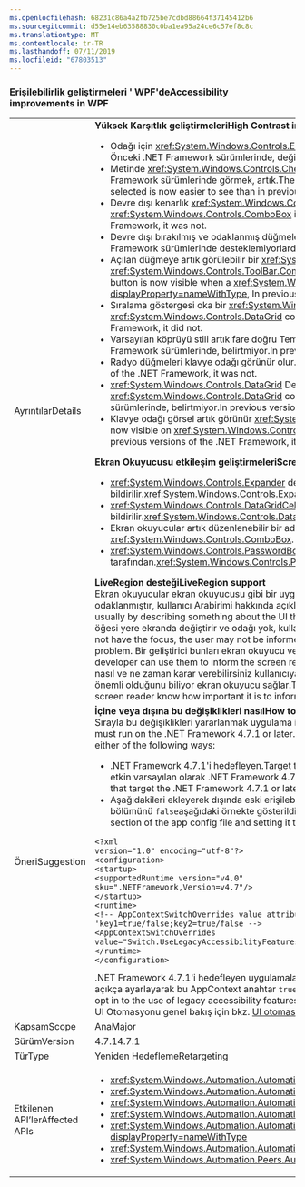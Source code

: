 ```yaml
---
ms.openlocfilehash: 68231c86a4a2fb725be7cdbd88664f37145412b6
ms.sourcegitcommit: d55e14eb63588830c0ba1ea95a24ce6c57ef8c8c
ms.translationtype: MT
ms.contentlocale: tr-TR
ms.lasthandoff: 07/11/2019
ms.locfileid: "67803513"
---
```

### <a name="accessibility-improvements-in-wpf"></a><span data-ttu-id="bc53f-101">Erişilebilirlik geliştirmeleri ' WPF'de</span><span class="sxs-lookup"><span data-stu-id="bc53f-101">Accessibility improvements in WPF</span></span>

|   |   |
|---|---|
|<span data-ttu-id="bc53f-102">Ayrıntılar</span><span class="sxs-lookup"><span data-stu-id="bc53f-102">Details</span></span>|<span data-ttu-id="bc53f-103"><strong>Yüksek Karşıtlık geliştirmeleri</strong></span><span class="sxs-lookup"><span data-stu-id="bc53f-103"><strong>High Contrast improvements</strong></span></span></br><ul><li><span data-ttu-id="bc53f-104">Odağı için <xref:System.Windows.Controls.Expander> denetimidir artık görünür.</span><span class="sxs-lookup"><span data-stu-id="bc53f-104">The focus for the <xref:System.Windows.Controls.Expander> control is now visible.</span></span> <span data-ttu-id="bc53f-105">Önceki .NET Framework sürümlerinde, değildi.</span><span class="sxs-lookup"><span data-stu-id="bc53f-105">In previous versions of the .NET Framework, it was not.</span></span></li><li><span data-ttu-id="bc53f-106">Metinde <xref:System.Windows.Controls.CheckBox> ve <xref:System.Windows.Controls.RadioButton> seçildiklerinde denetimleri daha kolay daha önceki .NET Framework sürümlerinde görmek, artık.</span><span class="sxs-lookup"><span data-stu-id="bc53f-106">The text in <xref:System.Windows.Controls.CheckBox> and <xref:System.Windows.Controls.RadioButton> controls when they are selected is now easier to see than in previous .NET Framework versions.</span></span></li><li><span data-ttu-id="bc53f-107">Devre dışı kenarlık <xref:System.Windows.Controls.ComboBox> devre dışı bırakılmış metinlerin aynı renge sunulmuştur.</span><span class="sxs-lookup"><span data-stu-id="bc53f-107">The border of a disabled <xref:System.Windows.Controls.ComboBox> is now the same color as the disabled text.</span></span> <span data-ttu-id="bc53f-108">Önceki .NET Framework sürümlerinde, değildi.</span><span class="sxs-lookup"><span data-stu-id="bc53f-108">In previous versions of the .NET Framework, it was not.</span></span></li><li><span data-ttu-id="bc53f-109">Devre dışı bırakılmış ve odaklanmış düğmeleri artık doğru bir Tema rengi kullanır.</span><span class="sxs-lookup"><span data-stu-id="bc53f-109">Disabled and focused buttons now use the correct theme color.</span></span> <span data-ttu-id="bc53f-110">Önceki .NET Framework sürümlerinde desteklemiyorlardı.</span><span class="sxs-lookup"><span data-stu-id="bc53f-110">In previous versions of the .NET Framework, they did not.</span></span></li><li><span data-ttu-id="bc53f-111">Açılan düğmeye artık görülebilir bir <xref:System.Windows.Controls.ComboBox> denetimin stili ayarlanmış <xref:System.Windows.Controls.ToolBar.ComboBoxStyleKey?displayProperty=nameWithType>, '.NET Framework'ün önceki sürümlerinde, değildi.</span><span class="sxs-lookup"><span data-stu-id="bc53f-111">The dropdown button is now visible when a <xref:System.Windows.Controls.ComboBox> control's style is set to <xref:System.Windows.Controls.ToolBar.ComboBoxStyleKey?displayProperty=nameWithType>, In previous versions of the .NET Framework, it was not.</span></span></li><li><span data-ttu-id="bc53f-112">Sıralama göstergesi oka bir <xref:System.Windows.Controls.DataGrid> denetimi artık Tema renkleri kullanır.</span><span class="sxs-lookup"><span data-stu-id="bc53f-112">The sort indicator arrow in a <xref:System.Windows.Controls.DataGrid> control now uses theme colors.</span></span> <span data-ttu-id="bc53f-113">Önceki .NET Framework sürümlerinde, belirtmiyor.</span><span class="sxs-lookup"><span data-stu-id="bc53f-113">In previous versions of the .NET Framework, it did not.</span></span></li><li><span data-ttu-id="bc53f-114">Varsayılan köprüyü stili artık fare doğru Tema rengi değişir.</span><span class="sxs-lookup"><span data-stu-id="bc53f-114">The default hyperlink style now changes to the correct theme color on mouse over.</span></span> <span data-ttu-id="bc53f-115">Önceki .NET Framework sürümlerinde, belirtmiyor.</span><span class="sxs-lookup"><span data-stu-id="bc53f-115">In previous versions of the .NET Framework, it did not.</span></span></li><li><span data-ttu-id="bc53f-116">Radyo düğmeleri klavye odağı görünür olur.</span><span class="sxs-lookup"><span data-stu-id="bc53f-116">The Keyboard focus on radio buttons is now visible.</span></span> <span data-ttu-id="bc53f-117">Önceki .NET Framework sürümlerinde, değildi.</span><span class="sxs-lookup"><span data-stu-id="bc53f-117">In previous versions of the .NET Framework, it was not.</span></span></li><li><span data-ttu-id="bc53f-118"><xref:System.Windows.Controls.DataGrid> Denetimin onay kutusu sütun artık beklenen renkleri için klavye odağı bildirim kullanır.</span><span class="sxs-lookup"><span data-stu-id="bc53f-118">The <xref:System.Windows.Controls.DataGrid> control's checkbox column now uses the expected colors for keyboard focus feedback.</span></span> <span data-ttu-id="bc53f-119">Önceki .NET Framework sürümlerinde, belirtmiyor.</span><span class="sxs-lookup"><span data-stu-id="bc53f-119">In previous versions of the .NET Framework, it did not.</span></span></li><li><span data-ttu-id="bc53f-120">Klavye odağı görsel artık görünür <xref:System.Windows.Controls.ComboBox> ve <xref:System.Windows.Controls.ListBox> kontrol eder.</span><span class="sxs-lookup"><span data-stu-id="bc53f-120">the Keyboard focus visuals are now visible on <xref:System.Windows.Controls.ComboBox> and <xref:System.Windows.Controls.ListBox> controls.</span></span> <span data-ttu-id="bc53f-121">Önceki .NET Framework sürümlerinde, değildi.</span><span class="sxs-lookup"><span data-stu-id="bc53f-121">In previous versions of the .NET Framework, it was not.</span></span></p></li></ul><span data-ttu-id="bc53f-122"><strong>Ekran Okuyucusu etkileşim geliştirmeleri</strong></span><span class="sxs-lookup"><span data-stu-id="bc53f-122"><strong>Screen reader interaction improvements</strong></span></span></br><ul><li><span data-ttu-id="bc53f-123"><xref:System.Windows.Controls.Expander> denetimleri artık doğru şekilde gruplar (Genişlet/Daralt)'olarak ekran okuyucular tarafından bildirilir.</span><span class="sxs-lookup"><span data-stu-id="bc53f-123"><xref:System.Windows.Controls.Expander> controls are now correctly announced as groups (expand/collapse) by screen readers.</span></span></li><li><span data-ttu-id="bc53f-124"><xref:System.Windows.Controls.DataGridCell> denetimleri artık veri kılavuz hücresi (ekran okuyucular tarafından yerelleştirilmiş) olarak doğru şekilde bildirilir.</span><span class="sxs-lookup"><span data-stu-id="bc53f-124"><xref:System.Windows.Controls.DataGridCell> controls are now correctly announced as data grid cell (localized) by screen readers.</span></span></li><li><span data-ttu-id="bc53f-125">Ekran okuyucular artık düzenlenebilir bir adı duyurmaktan <xref:System.Windows.Controls.ComboBox>.</span><span class="sxs-lookup"><span data-stu-id="bc53f-125">Screen readers will now announce the name of an editable <xref:System.Windows.Controls.ComboBox>.</span></span></li><li><span data-ttu-id="bc53f-126"><xref:System.Windows.Controls.PasswordBox> denetimleri artık olarak bildirilen &quot;görünümde hiçbir öğe&quot; ekran okuyucular tarafından.</span><span class="sxs-lookup"><span data-stu-id="bc53f-126"><xref:System.Windows.Controls.PasswordBox> controls are no longer announced as &quot;no item in view&quot; by screen readers.</span></span></p></li></ul><span data-ttu-id="bc53f-127"><strong>LiveRegion desteği</strong></span><span class="sxs-lookup"><span data-stu-id="bc53f-127"><strong>LiveRegion support</strong></span></span></br><span data-ttu-id="bc53f-128">Ekran okuyucular ekran okuyucusu gibi bir uygulama kullanıcı Arabirimi içeriği genellikle, büyük olasılıkla çoğu kullanıcının ilgi öğe olduğundan bir şey şu anda odaklanmıştır, kullanıcı Arabirimi hakkında açıklayarak bilmeniz kolaylaştıracak.</span><span class="sxs-lookup"><span data-stu-id="bc53f-128">Screen readers such as Narrator help people know the UI contents of an application, usually by describing something about the UI that's currently focused, because that is probably the element of most interest to the user.</span></span> <span data-ttu-id="bc53f-129">Ancak, bir kullanıcı Arabirimi öğesi yere ekranda değiştirir ve odağı yok, kullanıcı değil bilginizi artırın ve önemli bilgiler eksik.</span><span class="sxs-lookup"><span data-stu-id="bc53f-129">However, if a UI element changes somewhere in the screen and it does not have the focus, the user may not be informed and miss important information.</span></span> <span data-ttu-id="bc53f-130">Bu sorunu çözmek için LiveRegions yöneliktir.</span><span class="sxs-lookup"><span data-stu-id="bc53f-130">LiveRegions are meant to solve this problem.</span></span> <span data-ttu-id="bc53f-131">Bir geliştirici bunları ekran okuyucu veya diğer size bildirmek üzere kullanabilir [UI Otomasyonu](~/docs/framework/ui-automation/ui-automation-overview.md) bir UI elemanına önemli bir değişiklik yapıldığında istemci.</span><span class="sxs-lookup"><span data-stu-id="bc53f-131">A developer can use them to inform the screen reader or any other [UI Automation](~/docs/framework/ui-automation/ui-automation-overview.md) client that an important change has been made to a UI element.</span></span> <span data-ttu-id="bc53f-132">Ekran Okuyucu sonra nasıl ve ne zaman karar verebilirsiniz kullanıcıya bu değişikliği bildirmek için. LiveSetting özelliği de kullanıcı Arabirimine yapılan değişikliği bildirmek için ne kadar önemli olduğunu biliyor ekran okuyucu sağlar.</span><span class="sxs-lookup"><span data-stu-id="bc53f-132">The screen reader can then decide how and when to inform the user of this change.The LiveSetting property also lets the screen reader know how important it is to inform the user of the change made to the UI.</span></span>|
|<span data-ttu-id="bc53f-133">Öneri</span><span class="sxs-lookup"><span data-stu-id="bc53f-133">Suggestion</span></span>|<span data-ttu-id="bc53f-134"><strong>İçine veya dışına bu değişiklikleri nasıl</strong></span><span class="sxs-lookup"><span data-stu-id="bc53f-134"><strong>How to opt in or out of these changes</strong></span></span></br><span data-ttu-id="bc53f-135">Sırayla bu değişiklikleri yararlanmak uygulama için .NET Framework 4.7.1 çalıştırmanız gerekir veya üzeri.</span><span class="sxs-lookup"><span data-stu-id="bc53f-135">In order for the application to benefit from these changes, it must run on the .NET Framework 4.7.1 or later.</span></span> <span data-ttu-id="bc53f-136">Uygulamaya bu değişiklikler aşağıdaki yollardan birini yararlanabilir:</span><span class="sxs-lookup"><span data-stu-id="bc53f-136">The application can benefit from these changes in either of the following ways:</span></span><ul><li><span data-ttu-id="bc53f-137">.NET Framework 4.7.1'i hedefleyen.</span><span class="sxs-lookup"><span data-stu-id="bc53f-137">Target the .NET Framework 4.7.1.</span></span> <span data-ttu-id="bc53f-138">Bu önerilen bir yaklaşımdır.</span><span class="sxs-lookup"><span data-stu-id="bc53f-138">This is the recommended approach.</span></span> <span data-ttu-id="bc53f-139">Bu erişilebilirlik değişiklikleri etkin varsayılan olarak .NET Framework 4.7.1'i hedefleyen WPF uygulamaları veya üzeri.</span><span class="sxs-lookup"><span data-stu-id="bc53f-139">These accessibility changes are enabled by default on WPF applications that target the .NET Framework 4.7.1 or later.</span></span></li><li><span data-ttu-id="bc53f-140">Aşağıdakileri ekleyerek dışında eski erişilebilirlik davranışları bölgedeyse [AppContext anahtar](~/docs/framework/configure-apps/file-schema/runtime/appcontextswitchoverrides-element.md) içinde <code>&lt;runtime&gt;</code> uygulama yapılandırma dosyasını ve bu ayarın bölümünü <code>false</code>aşağıdaki örnekte gösterildiği gibi.</span><span class="sxs-lookup"><span data-stu-id="bc53f-140">It opts out of the legacy accessibility behaviors by adding the following [AppContext Switch](~/docs/framework/configure-apps/file-schema/runtime/appcontextswitchoverrides-element.md) in the <code>&lt;runtime&gt;</code> section of the app config file and setting it to <code>false</code>, as the following example shows.</span></span></li></ul><pre><code class="lang-xml">&lt;?xml version=&quot;1.0&quot; encoding=&quot;utf-8&quot;?&gt;&#13;&#10;&lt;configuration&gt;&#13;&#10;&lt;startup&gt;&#13;&#10;&lt;supportedRuntime version=&quot;v4.0&quot; sku=&quot;.NETFramework,Version=v4.7&quot;/&gt;&#13;&#10;&lt;/startup&gt;&#13;&#10;&lt;runtime&gt;&#13;&#10;&lt;!-- AppContextSwitchOverrides value attribute is in the form of &#39;key1=true/false;key2=true/false  --&gt;&#13;&#10;&lt;AppContextSwitchOverrides value=&quot;Switch.UseLegacyAccessibilityFeatures=false&quot; /&gt;&#13;&#10;&lt;/runtime&gt;&#13;&#10;&lt;/configuration&gt;&#13;&#10;</code></pre><span data-ttu-id="bc53f-141">.NET Framework 4.7.1'i hedefleyen uygulamalar veya üzeri ve eski korumak istiyorsanız erişilebilirlik davranışı kabul etme eski erişilebilirlik özelliklerinin kullanımı için açıkça ayarlayarak bu AppContext anahtar <code>true</code>.</span><span class="sxs-lookup"><span data-stu-id="bc53f-141">Applications that target the .NET Framework 4.7.1 or later and want to preserve the legacy accessibility behavior can opt in to the use of legacy accessibility features by explicitly setting this AppContext switch to <code>true</code>.</span></span></br><span data-ttu-id="bc53f-142">UI Otomasyonu genel bakış için bkz. [UI otomasyonuna genel bakış](~/docs/framework/ui-automation/ui-automation-overview.md).</span><span class="sxs-lookup"><span data-stu-id="bc53f-142">For an overview of UI automation, see the [UI Automation Overview](~/docs/framework/ui-automation/ui-automation-overview.md).</span></span>|
|<span data-ttu-id="bc53f-143">Kapsam</span><span class="sxs-lookup"><span data-stu-id="bc53f-143">Scope</span></span>|<span data-ttu-id="bc53f-144">Ana</span><span class="sxs-lookup"><span data-stu-id="bc53f-144">Major</span></span>|
|<span data-ttu-id="bc53f-145">Sürüm</span><span class="sxs-lookup"><span data-stu-id="bc53f-145">Version</span></span>|<span data-ttu-id="bc53f-146">4.7.1</span><span class="sxs-lookup"><span data-stu-id="bc53f-146">4.7.1</span></span>|
|<span data-ttu-id="bc53f-147">Tür</span><span class="sxs-lookup"><span data-stu-id="bc53f-147">Type</span></span>|<span data-ttu-id="bc53f-148">Yeniden Hedefleme</span><span class="sxs-lookup"><span data-stu-id="bc53f-148">Retargeting</span></span>|
|<span data-ttu-id="bc53f-149">Etkilenen API’ler</span><span class="sxs-lookup"><span data-stu-id="bc53f-149">Affected APIs</span></span>|<ul><li><xref:System.Windows.Automation.AutomationElementIdentifiers.LiveSettingProperty?displayProperty=nameWithType></li><li><xref:System.Windows.Automation.AutomationElementIdentifiers.LiveRegionChangedEvent?displayProperty=nameWithType></li><li><xref:System.Windows.Automation.AutomationLiveSetting?displayProperty=nameWithType></li><li><xref:System.Windows.Automation.AutomationProperties.LiveSettingProperty?displayProperty=nameWithType></li><li><xref:System.Windows.Automation.AutomationProperties.SetLiveSetting(System.Windows.DependencyObject,System.Windows.Automation.AutomationLiveSetting)?displayProperty=nameWithType></li><li><xref:System.Windows.Automation.AutomationProperties.GetLiveSetting(System.Windows.DependencyObject)?displayProperty=nameWithType></li><li><xref:System.Windows.Automation.Peers.AutomationPeer.GetLiveSettingCore?displayProperty=nameWithType></li></ul>|

